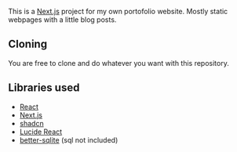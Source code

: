 This is a [Next.js](https://nextjs.org/) project for my own portofolio website.
Mostly static webpages with a little blog posts.

## Cloning
You are free to clone and do whatever you want with this repository.

## Libraries used
- [React](https://react.org/)
- [Next.js](https://nextjs.org/)
- [shadcn](https://ui.shadcn.com/)
- [Lucide React](https://lucide.dev/)
- [better-sqlite](https://www.npmjs.com/package/better-sqlite3) (sql not included)